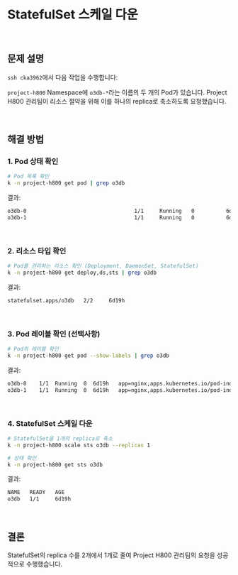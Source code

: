 # StatefulSet 스케일 다운

<br/>

## 문제 설명
`ssh cka3962`에서 다음 작업을 수행합니다:

`project-h800` Namespace에 `o3db-*`라는 이름의 두 개의 Pod가 있습니다. Project H800 관리팀이 리소스 절약을 위해 이를 하나의 replica로 축소하도록 요청했습니다.

<br/>

## 해결 방법

### 1. Pod 상태 확인
```bash
# Pod 목록 확인
k -n project-h800 get pod | grep o3db
```

결과:
```bash
o3db-0                                  1/1     Running   0          6d19h
o3db-1                                  1/1     Running   0          6d19h
```

<br/>

### 2. 리소스 타입 확인
```bash
# Pod를 관리하는 리소스 확인 (Deployment, DaemonSet, StatefulSet)
k -n project-h800 get deploy,ds,sts | grep o3db
```

결과:
```bash
statefulset.apps/o3db   2/2     6d19h
```

<br/>

### 3. Pod 레이블 확인 (선택사항)
```bash
# Pod의 레이블 확인
k -n project-h800 get pod --show-labels | grep o3db
```

결과:
```bash
o3db-0    1/1  Running  0  6d19h   app=nginx,apps.kubernetes.io/pod-index=0,controller-revision-hash=o3db-5fbd4bb9cc,statefulset.kubernetes.io/pod-name=o3db-0
o3db-1    1/1  Running  0  6d19h   app=nginx,apps.kubernetes.io/pod-index=1,controller-revision-hash=o3db-5fbd4bb9cc,statefulset.kubernetes.io/pod-name=o3db-1
```

<br/>

### 4. StatefulSet 스케일 다운
```bash
# StatefulSet을 1개의 replica로 축소
k -n project-h800 scale sts o3db --replicas 1

# 상태 확인
k -n project-h800 get sts o3db
```

결과:
```bash
NAME   READY   AGE
o3db   1/1     6d19h
```

<br/>

## 결론
StatefulSet의 replica 수를 2개에서 1개로 줄여 Project H800 관리팀의 요청을 성공적으로 수행했습니다.
